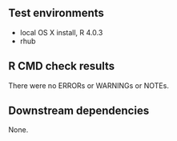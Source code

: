 ## Test environments

* local OS X install, R 4.0.3
* rhub

## R CMD check results

There were no ERRORs or WARNINGs or NOTEs.

## Downstream dependencies

None.
